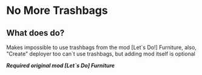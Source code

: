 # No More Trashbags

## What does do?

Makes impossible to use trashbags from the mod [Let\`s Do!] Furniture, also, "Create" deployer too can\`t use trashbags, but adding mod itself is optional

_**Required original mod [Let\`s Do] Furniture**_



